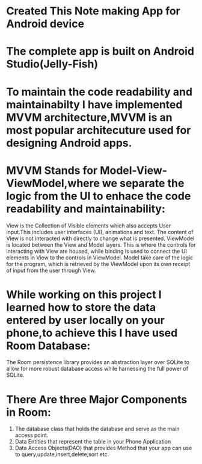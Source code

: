 # Created This Note making App for Android device
# The complete app is built on Android Studio(Jelly-Fish)
# To maintain the code readability and maintainabilty I have implemented MVVM architecture,MVVM is an most popular architecuture used for designing Android apps.
# MVVM Stands for Model-View-ViewModel,where we separate the logic from the UI to enhace the code readability and maintainability:
View is the Collection of Visible elements which also accepts User input.This includes user interfaces (UI), animations and text. The content of View is not interacted with directly to change what is presented.
ViewModel is located between the View and Model layers. This is where the controls for interacting with View are housed, while binding is used to connect the UI elements in View to the controls in ViewModel.
Model take care of the logic for the program, which is retrieved by the ViewModel upon its own receipt of input from the user through View.
# While working on this project I learned how to store the data entered by user locally on your phone,to achieve this I have used Room Database:
The Room persistence library provides an abstraction layer over SQLite to allow for more robust database access while harnessing the full power of SQLite.
# There Are three Major Components in Room:
1) The database class that holds the database and serve as the main access point.
2) Data Entities that represent the table in your Phone Application
3) Data Access Objects(DAO) that provides Method that your app can use to query,update,insert,delete,sort etc.
